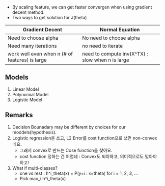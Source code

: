 * By scaling feature, we can get faster convergen when using gradient decent method.
* Two ways to get solution for J(theta)

|Gradient Decent | Normal Equation |
|-----|-----|
| Need to choose alpha | No need to choose alpha | 
|Need many iterations | no need to iterate |
|work well even when n (# of features) is large | need to compute inv(X^TX) : slow when n is large|

## Models ##
1. Linear Model
1. Polynomial Model
1. Logistic Model

## Remarks ##
1. Decision Bounadary may be different by choices for our moddels(hypothesis).
1. Logistic regression을 쓰고, L2 Error를 cost function으로 쓰면 non-convex네요.
	- 그래서 convex로 만드는 Cose function을 찾아요.
	- cost function 정하는 건 어렵네 : Convex도 되야하고, 의미적으로도 맞아야하고!
1. What if multi-classes?
    - one vs rest : h^i_theta(x) = P(y=i : x=theta) for i = 1, 2, 3, ...
    - Pick max_i h^i_theta(x)